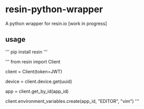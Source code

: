 # resin-python-wrapper
A python wrapper for resin.io [work in progress]


## usage 

'''
pip install resin
'''

'''
from resin import Client

client = Client(token=JWT)

device = client.device.get(uuid)

app = client.get_by_id(app_id) 

client.environment_variables.create(app_id, "EDITOR", "vim")
'''